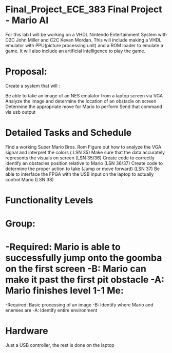 Final_Project_ECE_383 Final Project - Mario AI
==============================================

For this lab I will be working on a VHDL Nintendo Entertainment System with C2C John Miller and C2C Kevan Mordan. This will include making a VHDL emulator with PPU(picture processing unit) and a ROM loader to emulate a game. It will also include an artificial intelligence to play the game.


Proposal:
=========
Create a system that will :

Be able to take an image of an NES emulator from a laptop screen via VGA
Analyze the image and determine the location of an obstacle on screen
Determine the appropriate move for Mario to perform
Send that command via usb output

Detailed Tasks and Schedule
===========================
Find a working Super Mario Bros. Rom
Figure out how to analyze the VGA signal and interpret the colors ( LSN 35)
Make sure that the data accurately represents the visuals on screen (LSN 35/36)
Create code to correctly identify an obstacles position relative to Mario (LSN 36/37)
Create code to determine the proper action to take (Jump or move forward) (LSN 37)
Be able to interface the FPGA with the USB input on the laptop to actually control Mario (LSN 38)

Functionality Levels
====================

Group:
======
-Required: Mario is able to successfully jump onto the goomba on the first screen
-B: Mario can make it past the first pit obstacle
-A: Mario finishes level 1-1
Me:
===
-Required: Basic processing of an image
-B: Identify where Mario and enemies are
-A: Identify entire environment


Hardware
========
Just a USB controller, the rest is done on the laptop
